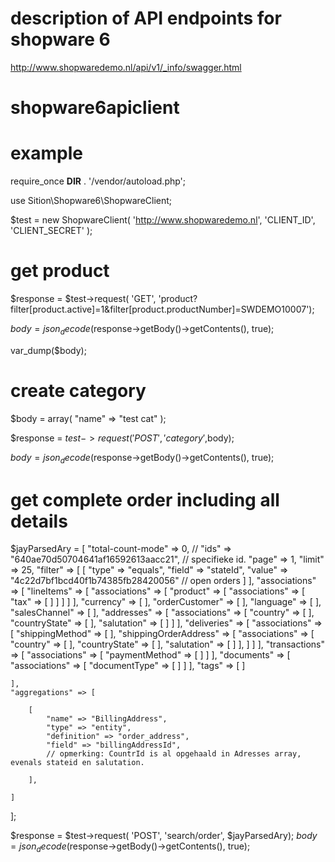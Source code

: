 
# description of API endpoints for shopware 6

http://www.shopwaredemo.nl/api/v1/_info/swagger.html



# shopware6apiclient


# example

require_once __DIR__ . '/vendor/autoload.php'; 

use Sition\Shopware6\ShopwareClient;

$test = new ShopwareClient( 'http://www.shopwaredemo.nl', 'CLIENT_ID', 'CLIENT_SECRET' );


# get product

$response = $test->request( 'GET', 'product?filter[product.active]=1&filter[product.productNumber]=SWDEMO10007'); 

$body = json_decode($response->getBody()->getContents(), true);

var_dump($body);


# create category


$body = array(  "name" => "test cat" );

$response = $test->request('POST','category',$body);

$body = json_decode($response->getBody()->getContents(), true);

# get complete order including all details

$jayParsedAry = [
    "total-count-mode" => 0,
   // "ids" => "640ae70d50704641af16592613aacc21",  // specifieke id.
    "page" => 1,
    "limit" => 25,
    "filter" => [
        [
            "type" => "equals",
            "field" => "stateId",
            "value" => "4c22d7bf1bcd40f1b74385fb28420056" // open orders
        ]
    ],
    "associations" => [
        "lineItems" => [
            "associations" => [
                "product" => [
                    "associations" => [
                        "tax" => [
                        ]
                    ]
                ]
                ]
        ],
        "currency" => [
        ],
        "orderCustomer" => [
        ],
          "language" => [
        ],
        "salesChannel" => [
        ],
        "addresses" => [
            "associations" => [
                "country" => [
                ],
                "countryState" => [
                ],
                "salutation" => [
                ]
            ]
        ],
        "deliveries" => [
            "associations" => [
                "shippingMethod" => [
                ],
                "shippingOrderAddress" => [
                    "associations" => [
                        "country" => [
                        ],
                        "countryState" => [
                        ],
                        "salutation" => [
                        ]
                    ],
                ]
            ]
        ],
        "transactions" => [
            "associations" => [
                "paymentMethod" => [
                ]
            ]
        ],
        "documents" => [
            "associations" => [
                "documentType" => [
                ]
            ]
        ],
        "tags" => [
        ]

    ],
    "aggregations" => [

        [
            "name" => "BillingAddress",
            "type" => "entity",
            "definition" => "order_address",
            "field" => "billingAddressId",
            // opmerking: CountrId is al opgehaald in Adresses array, evenals stateid en salutation.

        ],

    ]

];



$response = $test->request( 'POST', 'search/order', $jayParsedAry);
$body = json_decode($response->getBody()->getContents(), true);


